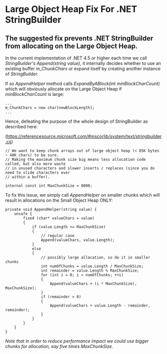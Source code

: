 # Large Object Heap Fix For .NET StringBuilder
## The suggested fix prevents .NET StringBuilder from allocating on the Large Object Heap.

In the current implementation of .NET 4.5 or higher each time we call *StringBuilder's* *Append(string value)*, it internally decides whether to use an existing buffer *m_ChunkChars* or expand itself by creating another instance of *StringBuilder.*

If so *AppendHelper* method calls *ExpandByABlock(int minBlockCharCount)* which will obviously allocate on the Large Object Heap if *minBlockCharCount* is large:  


```
...
m_ChunkChars = new char[newBlockLength];
...
```

Hence, defeating the purpose of the whole design of StringBuilder as described here:

(https://referencesource.microsoft.com/#mscorlib/system/text/stringbuilder.cs)


```
// We want to keep chunk arrays out of large object heap (< 85K bytes ~ 40K chars) to be sure.
// Making the maximum chunk size big means less allocation code called, but also more waste
// in unused characters and slower inserts / replaces (since you do need to slide characters over
// within a buffer).  

internal const int MaxChunkSize = 8000;
```
        
        
To fix this issue, we simply call *AppendHelper* on smaller chunks which will result in allocations on the Small Object Heap ONLY:

```
private void AppendHelper(string value) {
    unsafe {
        fixed (char* valueChars = value)
        {
            if (value.Length <= MaxChunkSize)
            {
                // regular case
                Append(valueChars, value.Length);
            }
            else
            {
                // possibly large allocation, so do it in smaller chunks
                int numOfChunks = value.Length / MaxChunkSize;
                int remainder = value.Length % MaxChunkSize;
                for (int i = 0; i < numOfChunks; ++i)
                {
                    Append(valueChars + (i * MaxChunkSize), MaxChunkSize);
                }
                if (remainder > 0)
                {
                    Append(valueChars + value.Length - remainder, remainder);
                }
            }
        }
    }
}
```

*Note that in order to reduce performance impact we could use bigger chunks for allocation, say five times MaxChunkSize.* 
